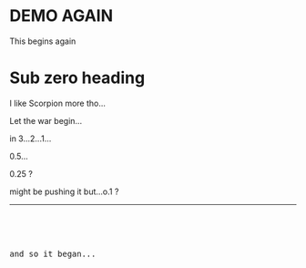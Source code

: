 # DEMO AGAIN

This begins again

# Sub zero heading

I like Scorpion more tho...

Let the war begin...

in 3...2...1...

0.5...

0.25 ?

might be pushing it but...o.1 ?
  
---
<pre> 



and so it began...
</pre>
